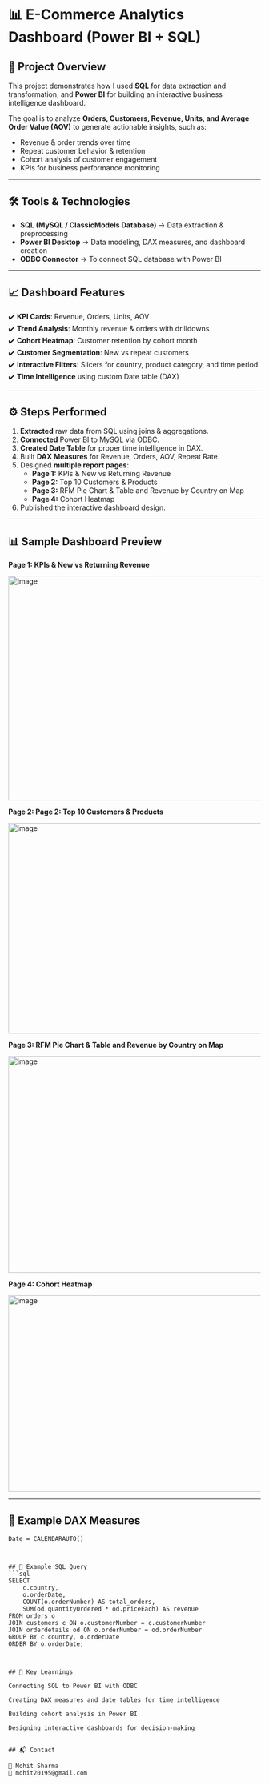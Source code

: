 # 📊 E-Commerce Analytics Dashboard (Power BI + SQL)

## 🔎 Project Overview  
This project demonstrates how I used **SQL** for data extraction and transformation, and **Power BI** for building an interactive business intelligence dashboard.  

The goal is to analyze **Orders, Customers, Revenue, Units, and Average Order Value (AOV)** to generate actionable insights, such as:  

- Revenue & order trends over time  
- Repeat customer behavior & retention  
- Cohort analysis of customer engagement  
- KPIs for business performance monitoring  

---

## 🛠 Tools & Technologies
- **SQL (MySQL / ClassicModels Database)** → Data extraction & preprocessing  
- **Power BI Desktop** → Data modeling, DAX measures, and dashboard creation  
- **ODBC Connector** → To connect SQL database with Power BI  

---

## 📈 Dashboard Features
✔️ **KPI Cards**: Revenue, Orders, Units, AOV  
✔️ **Trend Analysis**: Monthly revenue & orders with drilldowns  
✔️ **Cohort Heatmap**: Customer retention by cohort month  
✔️ **Customer Segmentation**: New vs repeat customers  
✔️ **Interactive Filters**: Slicers for country, product category, and time period  
✔️ **Time Intelligence** using custom Date table (DAX)  

---

## ⚙️ Steps Performed
1. **Extracted** raw data from SQL using joins & aggregations.  
2. **Connected** Power BI to MySQL via ODBC.  
3. **Created Date Table** for proper time intelligence in DAX.  
4. Built **DAX Measures** for Revenue, Orders, AOV, Repeat Rate.  
5. Designed **multiple report pages**:  
   - **Page 1:** KPIs & New vs Returning Revenue  
   - **Page 2:** Top 10 Customers & Products  
   - **Page 3:** RFM Pie Chart & Table and Revenue by Country on Map
   - **Page 4:** Cohort Heatmap  
6. Published the interactive dashboard design.  

---

## 📊 Sample Dashboard Preview

**Page 1: KPIs & New vs Returning Revenue**

<img width="752" height="449" alt="image" src="https://github.com/user-attachments/assets/1c9f1978-f32a-4d1a-bd1d-b5dfd68af00a" />

**Page 2: Page 2: Top 10 Customers & Products**

<img width="764" height="421" alt="image" src="https://github.com/user-attachments/assets/613770be-3514-4fbb-94ad-38e3ebafa49c" />

**Page 3: RFM Pie Chart & Table and Revenue by Country on Map**

<img width="754" height="433" alt="image" src="https://github.com/user-attachments/assets/1dbe195a-aed1-4dc5-a647-878d80869c1d" />

**Page 4: Cohort Heatmap**

<img width="597" height="393" alt="image" src="https://github.com/user-attachments/assets/485d999f-4a96-4695-b767-fa88901dd35d" />


---

## 📜 Example DAX Measures
```DAX
Date = CALENDARAUTO()



## 📜 Example SQL Query
```sql
SELECT 
    c.country, 
    o.orderDate, 
    COUNT(o.orderNumber) AS total_orders, 
    SUM(od.quantityOrdered * od.priceEach) AS revenue
FROM orders o
JOIN customers c ON o.customerNumber = c.customerNumber
JOIN orderdetails od ON o.orderNumber = od.orderNumber
GROUP BY c.country, o.orderDate
ORDER BY o.orderDate;



## 🎯 Key Learnings

Connecting SQL to Power BI with ODBC

Creating DAX measures and date tables for time intelligence

Building cohort analysis in Power BI

Designing interactive dashboards for decision-making


## 📬 Contact

👤 Mohit Sharma
📧 mohit20195@gmail.com

